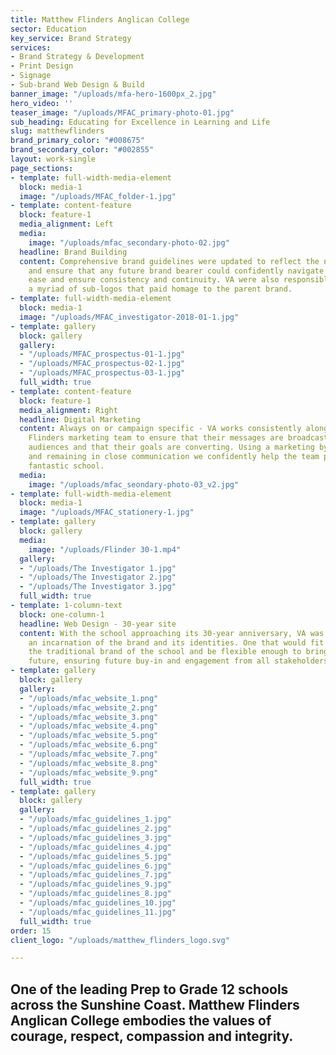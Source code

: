 ```yaml
---
title: Matthew Flinders Anglican College
sector: Education
key_service: Brand Strategy
services:
- Brand Strategy & Development
- Print Design
- Signage
- Sub-brand Web Design & Build
banner_image: "/uploads/mfa-hero-1600px_2.jpg"
hero_video: ''
teaser_image: "/uploads/MFAC_primary-photo-01.jpg"
sub_heading: Educating for Excellence in Learning and Life
slug: matthewflinders
brand_primary_color: "#008675"
brand_secondary_color: "#002855"
layout: work-single
page_sections:
- template: full-width-media-element
  block: media-1
  image: "/uploads/MFAC_folder-1.jpg"
- template: content-feature
  block: feature-1
  media_alignment: Left
  media:
    image: "/uploads/mfac_secondary-photo-02.jpg"
  headline: Brand Building
  content: Comprehensive brand guidelines were updated to reflect the new elements
    and ensure that any future brand bearer could confidently navigate the brand with
    ease and ensure consistency and continuity. VA were also responsible for designing
    a myriad of sub-logos that paid homage to the parent brand.
- template: full-width-media-element
  block: media-1
  image: "/uploads/MFAC_investigator-2018-01-1.jpg"
- template: gallery
  block: gallery
  gallery:
  - "/uploads/MFAC_prospectus-01-1.jpg"
  - "/uploads/MFAC_prospectus-02-1.jpg"
  - "/uploads/MFAC_prospectus-03-1.jpg"
  full_width: true
- template: content-feature
  block: feature-1
  media_alignment: Right
  headline: Digital Marketing
  content: Always on or campaign specific - VA works consistently alongside the Matthew
    Flinders marketing team to ensure that their messages are broadcast to the right
    audiences and that their goals are converting. Using a marketing by numbers strategy
    and remaining in close communication we confidently help the team promote their
    fantastic school.
  media:
    image: "/uploads/mfac_seondary-photo-03_v2.jpg"
- template: full-width-media-element
  block: media-1
  image: "/uploads/MFAC_stationery-1.jpg"
- template: gallery
  block: gallery
  media:
    image: "/uploads/Flinder 30-1.mp4"
  gallery:
  - "/uploads/The Investigator 1.jpg"
  - "/uploads/The Investigator 2.jpg"
  - "/uploads/The Investigator 3.jpg"
  full_width: true
- template: 1-column-text
  block: one-column-1
  headline: Web Design - 30-year site
  content: With the school approaching its 30-year anniversary, VA was tasked to provide
    an incarnation of the brand and its identities. One that would fit snugly inside
    the traditional brand of the school and be flexible enough to bring it into the
    future, ensuring future buy-in and engagement from all stakeholders.
- template: gallery
  block: gallery
  gallery:
  - "/uploads/mfac_website_1.png"
  - "/uploads/mfac_website_2.png"
  - "/uploads/mfac_website_3.png"
  - "/uploads/mfac_website_4.png"
  - "/uploads/mfac_website_5.png"
  - "/uploads/mfac_website_6.png"
  - "/uploads/mfac_website_7.png"
  - "/uploads/mfac_website_8.png"
  - "/uploads/mfac_website_9.png"
  full_width: true
- template: gallery
  block: gallery
  gallery:
  - "/uploads/mfac_guidelines_1.jpg"
  - "/uploads/mfac_guidelines_2.jpg"
  - "/uploads/mfac_guidelines_3.jpg"
  - "/uploads/mfac_guidelines_4.jpg"
  - "/uploads/mfac_guidelines_5.jpg"
  - "/uploads/mfac_guidelines_6.jpg"
  - "/uploads/mfac_guidelines_7.jpg"
  - "/uploads/mfac_guidelines_9.jpg"
  - "/uploads/mfac_guidelines_8.jpg"
  - "/uploads/mfac_guidelines_10.jpg"
  - "/uploads/mfac_guidelines_11.jpg"
  full_width: true
order: 15
client_logo: "/uploads/matthew_flinders_logo.svg"

---
```

## One of the leading Prep to Grade 12 schools across the Sunshine Coast. Matthew Flinders Anglican College embodies the values of courage, respect, compassion and integrity.